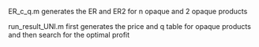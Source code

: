 ER_c_q.m generates the ER and ER2 for n opaque and 2 opaque products

run_result_UNI.m first generates the price and q table for opaque products and then search for the optimal profit
